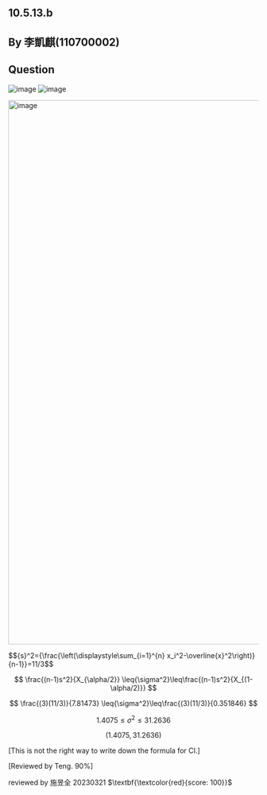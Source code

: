 ## 10.5.13.b
## By 李凱麒(110700002)

## Question
![image](https://github.com/HWTeng-Course/202402-Statistics/assets/162072191/1792a458-ac8b-4a70-bde8-708446066f95)
![image](https://github.com/HWTeng-Course/202402-Statistics/assets/162072191/53fc5884-355e-414b-a87a-9ca45f49a752)



<img width="1094" alt="image" src="https://github.com/HWTeng-Course/202402-Statistics/assets/55239313/7496abb0-e1b2-4149-b0fb-24187d703ae8">

 $${s}^2=\{\frac{\left(\displaystyle\sum_{i=1}^{n} x_i^2-\overline{x}^2\right)}{n-1}}=11/3$$

 $$ \frac{(n-1)s^2}{X_{\alpha/2}} \leq{\sigma^2}\leq\frac{(n-1)s^2}{X_{(1-\alpha/2)}} $$
 
 $$ \frac{(3)(11/3)}{7.81473} \leq{\sigma^2}\leq\frac{(3)(11/3)}{0.351846} $$

 $$ 1.4075 \leq{\sigma^2}\leq31.2636 $$
 
 $$ (1.4075,31.2636) $$


[This is not the right way to write down the formula for CI.]

[Reviewed by Teng. 90%]

reviewed by 施昱全 20230321 $\textbf{\textcolor{red}{score: 100}}$

